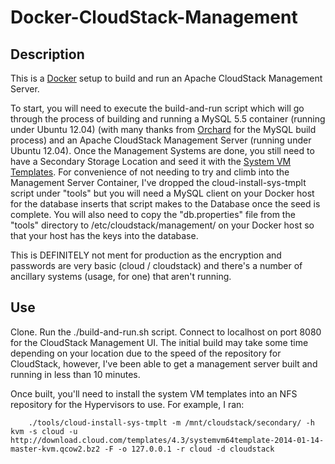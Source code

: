 Docker-CloudStack-Management
============

## Description

This is a [Docker](https://www.docker.io/) setup to build and run an Apache CloudStack Management Server. 

To start, you will need to execute the build-and-run script which will go through the process of building and running a MySQL 5.5 container (running under Ubuntu 12.04) (with many thanks from [Orchard](https://github.com/orchardup/docker-mysql) for the MySQL build process) and an Apache CloudStack Management Server (running under Ubuntu 12.04).
Once the Management Systems are done, you still need to have a Secondary Storage Location and seed it with the [System VM Templates](http://docs.cloudstack.apache.org/projects/cloudstack-installation/en/latest/installation.html#prepare-the-system-vm-template). For convenience of not needing to try and climb into the Management Server Container, I've dropped the cloud-install-sys-tmplt script under "tools" but you will need a MySQL client on your Docker host for the database inserts that script makes to the Database once the seed is complete. You will also need to copy the "db.properties" file from the "tools" directory to /etc/cloudstack/management/ on your Docker host so that your host has the keys into the database.

This is DEFINITELY not ment for production as the encryption and passwords are very basic (cloud / cloudstack) and there's a number of ancillary systems (usage, for one) that aren't running.

## Use

Clone. Run the ./build-and-run.sh script. Connect to localhost on port 8080 for the CloudStack Management UI.
The initial build may take some time depending on your location due to the speed of the repository for CloudStack, however, I've been able to get a management server built and running in less than 10 minutes.

Once built, you'll need to install the system VM templates into an NFS repository for the Hypervisors to use. For example, I ran:
```
    ./tools/cloud-install-sys-tmplt -m /mnt/cloudstack/secondary/ -h kvm -s cloud -u http://download.cloud.com/templates/4.3/systemvm64template-2014-01-14-master-kvm.qcow2.bz2 -F -o 127.0.0.1 -r cloud -d cloudstack
```
